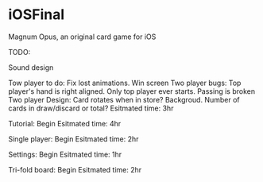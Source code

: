 # iOSFinal
Magnum Opus, an original card game for iOS

TODO:

Sound design

Tow player to do: Fix lost animations. Win screen
Two player bugs: Top player's hand is right aligned. Only top player ever starts. Passing is broken
Two player Design: Card rotates when in store? Backgroud. Number of cards in draw/discard or total?
Esitmated time: 3hr

Tutorial: Begin
Esitmated time: 4hr

Single player: Begin
Esitmated time: 2hr

Settings: Begin
Esitmated time: 1hr

Tri-fold board: Begin
Esitmated time: 2hr
